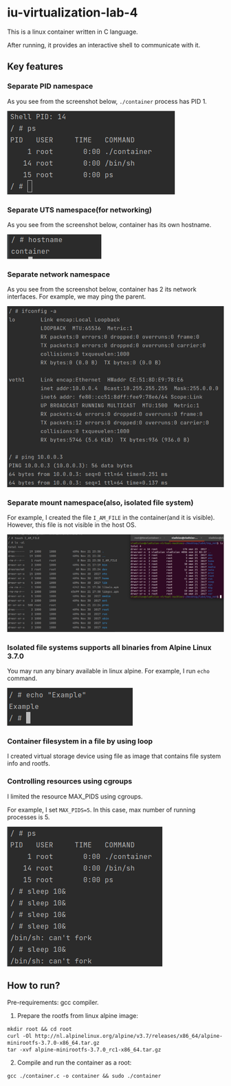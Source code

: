 # iu-virtualization-lab-4

This is a linux container written in C language.

After running, it provides an interactive shell to communicate with it.

## Key features

### Separate PID namespace

As you see from the screenshot below, `./container` process has PID 1.

![1.png](./images/1.png)

### Separate UTS namespace(for networking)

As you see from the screenshot below, container has its own hostname.

![2.png](images/2.png)

### Separate network namespace

As you see from the screenshot below, container has 2 its network interfaces. 
For example, we may ping the parent.

![3.png](images/3.png)

### Separate mount namespace(also, isolated file system)

For example, I created the file `I_AM_FILE` in the container(and it is visible).
However, this file is not visible in the host OS.

![4.png](images/4.png)

### Isolated file systems supports all binaries from Alpine Linux 3.7.0

You may run any binary available in linux alpine. For example, I run `echo` command.

![5.png](images/5.png)

### Container filesystem in a file by using loop

I created virtual storage device using file as image that contains file system info and rootfs.

### Controlling resources using cgroups

I limited the resource MAX_PIDS using cgroups.

For example, I set `MAX_PIDS=5`. In this case, max number of running processes is 5.

![6.png](images/6.png)

## How to run?
Pre-requirements: gcc compiler.

1. Prepare the rootfs from linux alpine image:
```shell
mkdir root && cd root
curl -Ol http://nl.alpinelinux.org/alpine/v3.7/releases/x86_64/alpine-minirootfs-3.7.0-x86_64.tar.gz
tar -xvf alpine-minirootfs-3.7.0_rc1-x86_64.tar.gz
```
2. Compile and run the container as a root:
```shell
gcc ./container.c -o container && sudo ./container
```